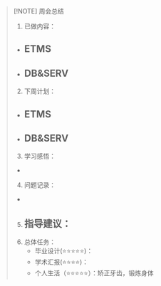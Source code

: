 > [!NOTE] 周会总结
> 1. 已做内容：
> 	- ETMS
> 	   - 
> 	- DB&SERV
> 	   -  
> 2. 下周计划：
> 	- ETMS
> 	   - 
> 	- DB&SERV
> 	   -  
> 3. 学习感悟：
> 	- 
> 4. 问题记录：
> 	- 
> 5. 指导建议：
>     - 
> 6. 总体任务：
>     - 毕业设计(⭐⭐⭐⭐⭐)：
>     - 学术汇报(⭐⭐⭐⭐)：
>     - 个人生活（⭐⭐⭐⭐⭐）：矫正牙齿，锻炼身体
